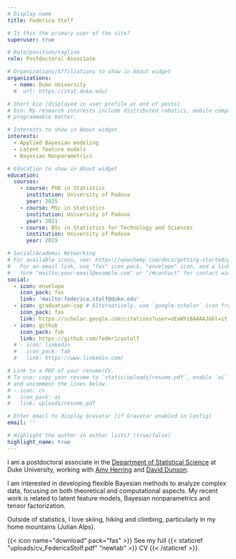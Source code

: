 ```yaml
---
# Display name
title: Federica Stolf

# Is this the primary user of the site?
superuser: true

# Role/position/tagline
role: Postdoctoral Associate

# Organizations/Affiliations to show in About widget
organizations:
  - name: Duke University
  #  url: https://stat.duke.edu/

# Short bio (displayed in user profile at end of posts)
# bio: My research interests include distributed robotics, mobile computing and 
# programmable matter.

# Interests to show in About widget
interests:
  - Applied Bayesian modeling
  - Latent feature models
  - Bayesian Nonparametrics

# Education to show in About widget
education:
  courses:
    - course: PhD in Statistics
      institution: University of Padova
      year: 2025 
    - course: MSc in Statistics
      institution: University of Padova
      year: 2021
    - course: BSc in Statistics for Technology and Sciences
      institution: University of Padova
      year: 2019

# Social/Academic Networking
# For available icons, see: https://wowchemy.com/docs/getting-started/page-builder/#icons
#   For an email link, use "fas" icon pack, "envelope" icon, and a link in the
#   form "mailto:your-email@example.com" or "/#contact" for contact widget.
social:
  - icon: envelope
    icon_pack: fas
    link: 'mailto:federica.stolf@duke.edu'
  - icon: graduation-cap # Alternatively, use `google-scholar` icon from `ai` icon pack
    icon_pack: fas
    link: https://scholar.google.com/citations?user=oEaWYz8AAAAJ&hl=it
  - icon: github
    icon_pack: fab
    link: https://github.com/federicastolf
  # - icon: linkedin
  #   icon_pack: fab
  #   link: https://www.linkedin.com/

# Link to a PDF of your resume/CV.
# To use: copy your resume to `static/uploads/resume.pdf`, enable `ai` icons in `params.toml`,
# and uncomment the lines below.
# - icon: cv
#   icon_pack: ai
#   link: uploads/resume.pdf

# Enter email to display Gravatar (if Gravatar enabled in Config)
email: ''

# Highlight the author in author lists? (true/false)
highlight_name: true
---
```


I am a postdoctoral associate in the [Department of Statistical Science](https://stat.duke.edu/) at Duke University, working with [Amy Herring](https://scholars.duke.edu/person/Amy.Herring) and [David Dunson](https://scholars.duke.edu/person/dunson). 

I am interested in developing flexible Bayesian methods to analyze complex data, focusing on both theoretical and computational aspects. My recent work is related to latent feature models, Bayesian nonparametrics and tensor factorization.

Outside of statistics, I love skiing, hiking and climbing, particularly in my home mountains (Julian Alps).

{{< icon name="download" pack="fas" >}} See my full {{< staticref "uploads/cv_FedericaStolf.pdf" "newtab" >}} CV {{< /staticref >}}.
